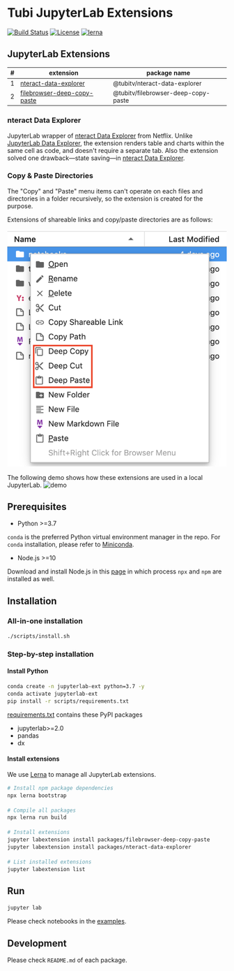 # Tubi JupyterLab Extensions

[![Build Status](https://travis-ci.org/Tubitv/jupyterlab-extensions.svg?branch=master)](https://travis-ci.org/Tubitv/jupyterlab-extensions)
[![License](https://img.shields.io/badge/License-BSD%203--Clause-blue.svg)](https://opensource.org/licenses/BSD-3-Clause)
[![lerna](https://img.shields.io/badge/maintained%20with-lerna-cc00ff.svg)](https://lerna.js.org/)

## JupyterLab Extensions

|#|extension|package name|
|---|---|---|
|1|[nteract-data-explorer](packages/nteract-data-explorer/README.md)|@tubitv/nteract-data-explorer|
|2|[filebrowser-deep-copy-paste](packages/filebrowser-deep-copy-paste/README.md)|@tubitv/filebrowser-deep-copy-paste|

### nteract Data Explorer
JupyterLab wrapper of [nteract Data Explorer](https://github.com/nteract/data-explorer) from Netflix. Unlike [JupyterLab Data Explorer](https://github.com/jupyterlab/jupyterlab-data-explorer), the extension renders table and charts within the same cell as code, and doesn't require a separate tab. Also the extension solved one drawback&mdash;state saving&mdash;in [nteract Data Explorer](https://blog.nteract.io/designing-the-nteract-data-explorer-f4476d53f897).  

### Copy & Paste Directories
The "Copy" and "Paste" menu items can't operate on each files and directories in a folder recursively, so the extension is created for the purpose.  

Extensions of shareable links and copy/paste directories are as follows:

![menu items](images/menu-items.png)

The following demo shows how these extensions are used in a local JupyterLab.
![demo](images/demo.gif)

## Prerequisites

- Python >=3.7

`conda` is the preferred Python virtual environment manager in the repo. For `conda` installation, please refer to [Miniconda](https://docs.conda.io/en/latest/miniconda.html).
- Node.js >=10

Download and install Node.js in this [page](https://nodejs.org/en/download/) in which process `npx` and `npm` are installed as well.

## Installation

### All-in-one installation

```bash
./scripts/install.sh
```

### Step-by-step installation

#### Install Python

```bash
conda create -n jupyterlab-ext python=3.7 -y
conda activate jupyterlab-ext
pip install -r scripts/requirements.txt
```

[requirements.txt](./scripts/requirements.txt) contains these PyPI packages
- jupyterlab>=2.0
- pandas
- dx

#### Install extensions

We use [Lerna](https://github.com/lerna/lerna) to manage all JupyterLab extensions.

```bash
# Install npm package dependencies
npx lerna bootstrap

# Compile all packages
npx lerna run build

# Install extensions
jupyter labextension install packages/filebrowser-deep-copy-paste
jupyter labextension install packages/nteract-data-explorer

# List installed extensions
jupyter labextension list
```

## Run
```bash
jupyter lab
```
Please check notebooks in the [examples](./examples).

## Development
Please check `README.md` of each package.
